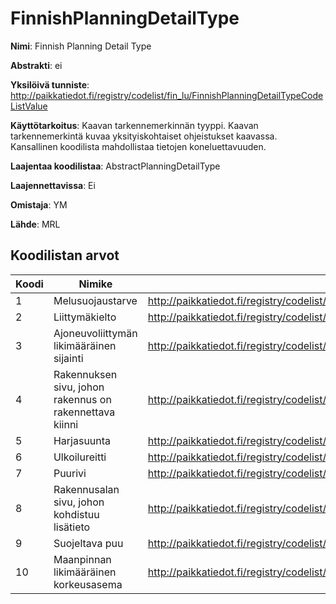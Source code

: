 # FinnishPlanningDetailType

**Nimi**: Finnish Planning Detail Type

**Abstrakti**: ei

**Yksilöivä tunniste**: http://paikkatiedot.fi/registry/codelist/fin_lu/FinnishPlanningDetailTypeCodeListValue

**Käyttötarkoitus**: Kaavan tarkennemerkinnän tyyppi. Kaavan tarkennemerkintä kuvaa yksityiskohtaiset ohjeistukset kaavassa. Kansallinen koodilista mahdollistaa tietojen koneluettavuuden.

**Laajentaa koodilistaa**: AbstractPlanningDetailType

**Laajennettavissa**: Ei

**Omistaja**: YM

**Lähde**: MRL

## Koodilistan arvot

Koodi     | Nimike           | Tunniste
-----------|------------------|------------
 1       | Melusuojaustarve   | http://paikkatiedot.fi/registry/codelist/fin_lu/FinnishPlanningDetailTypeCodeListValue/1
 2       | Liittymäkielto   | http://paikkatiedot.fi/registry/codelist/fin_lu/FinnishPlanningDetailTypeCodeListValue/2 
 3       | Ajoneuvoliittymän likimääräinen sijainti   | http://paikkatiedot.fi/registry/codelist/fin_lu/FinnishPlanningDetailTypeCodeListValue/3
 4       | Rakennuksen sivu, johon rakennus on rakennettava kiinni   | http://paikkatiedot.fi/registry/codelist/fin_lu/FinnishPlanningDetailTypeCodeListValue/4
 5       | Harjasuunta   | http://paikkatiedot.fi/registry/codelist/fin_lu/FinnishPlanningDetailTypeCodeListValue/5
 6       | Ulkoilureitti   | http://paikkatiedot.fi/registry/codelist/fin_lu/FinnishPlanningDetailTypeCodeListValue/6
 7       | Puurivi   | http://paikkatiedot.fi/registry/codelist/fin_lu/FinnishPlanningDetailTypeCodeListValue/7
 8       | Rakennusalan sivu, johon kohdistuu lisätieto   | http://paikkatiedot.fi/registry/codelist/fin_lu/FinnishPlanningDetailTypeCodeListValue/8
 9       | Suojeltava puu   | http://paikkatiedot.fi/registry/codelist/fin_lu/FinnishPlanningDetailTypeCodeListValue/9
 10       | Maanpinnan likimääräinen korkeusasema   | http://paikkatiedot.fi/registry/codelist/fin_lu/FinnishPlanningDetailTypeCodeListValue/10
